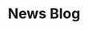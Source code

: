 ---
layout: post
title:  "News Blog"
permalink: /post/news-blog-announcement
links:
  - Item
    - Subitem
	- Subitem

header-image: /assets/post-images/news_blog_announcement_new.png

main-text: "Hello! This is the first post in our blog. Here, we plan to announce updates for our mods with patch notes and also other announcements!"
---